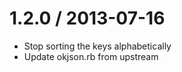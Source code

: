 
1.2.0 / 2013-07-16 
==================

 * Stop sorting the keys alphabetically
 * Update okjson.rb from upstream
